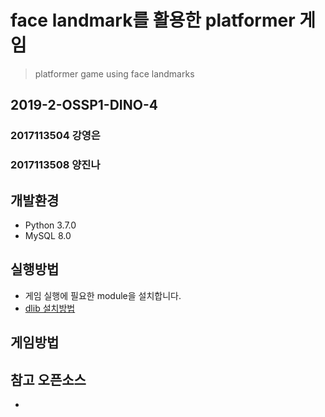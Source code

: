 # face landmark를 활용한 platformer 게임
> platformer game using face landmarks

## 2019-2-OSSP1-DINO-4
### 2017113504 강영은
### 2017113508 양진나

## 개발환경
* Python 3.7.0
* MySQL 8.0

## 실행방법
* 게임 실행에 필요한 module을 설치합니다.
* [dlib 설치방법](https://sulastri.tistory.com/3)

## 게임방법

## 참고 오픈소스
*


